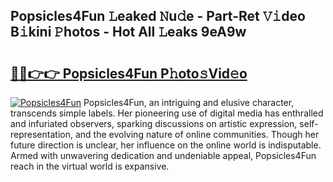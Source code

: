 ## Popsicles4Fun 𝙻eaked 𝙽u𝚍e - Part-Ret 𝚅𝚒deo B𝚒kini 𝙿hotos - Hot All 𝙻eaks 9eA9w

# <h2><a href="http://ld0jnnv.urlbe.top/?page=Popsicles4Fun">🔗🔗👉👉 Popsicles4Fun P𝚑oto𝚜Vid𝚎o</a></h2>

[![Popsicles4Fun](https://i.imgur.com/eBuTRDB.gif)](http://ld0jnnv.urlbe.top/?page=Popsicles4Fun)
Popsicles4Fun, an intriguing and elusive character, transcends simple labels. Her pioneering use of digital media has enthralled and infuriated observers, sparking discussions on artistic expression, self-representation, and the evolving nature of online communities. Though her future direction is unclear, her influence on the online world is indisputable. Armed with unwavering dedication and undeniable appeal, Popsicles4Fun reach in the virtual world is expansive.
